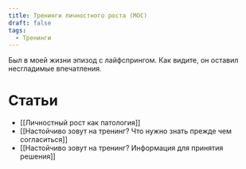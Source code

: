 ```yaml
---
title: Тренинги личностного роста (MOC)
draft: false
tags:
  - Тренинги
---
```

Был в моей жизни эпизод с лайфспрингом. Как видите, он оставил несгладимые впечатления.
# Статьи

- [[Личностный рост как патология]]
- [[Настойчиво зовут на тренинг? Что нужно знать прежде чем согласиться]]
- [[Hастойчиво зовут на тренинг? Информация для принятия решения]]
